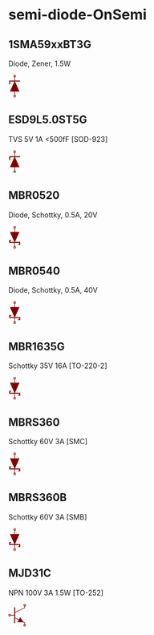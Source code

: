 # semi-diode-OnSemi

## 1SMA59xxBT3G
Diode, Zener, 1.5W

![1SMA59xxBT3G__1__1](/images/_semi__ZENER__1__1.png?raw=true) 

## ESD9L5.0ST5G
TVS 5V 1A <500fF [SOD-923]

![ESD9L5.0ST5G__1__1](/images/_semi__ZENER__1__1.png?raw=true) 

## MBR0520
Diode, Schottky, 0.5A, 20V

![MBR0520__1__1](/images/_semi__SCHOTTKY__1__1.png?raw=true) 

## MBR0540
Diode, Schottky, 0.5A, 40V

![MBR0540__1__1](/images/_semi__SCHOTTKY__1__1.png?raw=true) 

## MBR1635G
Schottky 35V 16A [TO-220-2]

![MBR1635G__1__1](/images/_semi__SCHOTTKY__1__1.png?raw=true) 

## MBRS360
Schottky 60V 3A [SMC]

![MBRS360__1__1](/images/_semi__SCHOTTKY__1__1.png?raw=true) 

## MBRS360B
Schottky 60V 3A [SMB]

![MBRS360B__1__1](/images/_semi__SCHOTTKY__1__1.png?raw=true) 

## MJD31C
NPN 100V 3A 1.5W [TO-252]

![MJD31C__1__1](/images/semi-trans-MPS__MPSA42__1__1.png?raw=true) 

